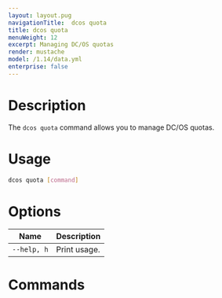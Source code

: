 ```yaml
---
layout: layout.pug
navigationTitle:  dcos quota
title: dcos quota
menuWeight: 12
excerpt: Managing DC/OS quotas
render: mustache
model: /1.14/data.yml
enterprise: false
---
```


# Description

The `dcos quota` command allows you to manage DC/OS quotas.

# Usage

```bash
dcos quota [command]
```

# Options

| Name |  Description |
|-----------------|-------------|
| `--help, h`     |  Print usage. |


# Commands


